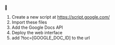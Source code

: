 🥞

1. Create a new script at https://script.google.com/
2. Import these files
3. Add the Google Docs API
4. Deploy the web interface
5. add ?toc=[GOOGLE_DOC_ID] to the url
